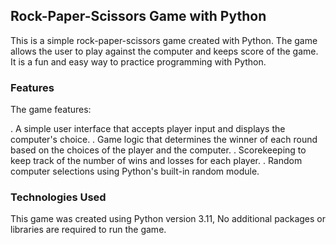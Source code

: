 
## Rock-Paper-Scissors Game with Python

This is a simple rock-paper-scissors game created with Python. The game allows the user to play against the computer and keeps score of the game. It is a fun and easy way to practice programming with Python.

### Features

The game features:

. A simple user interface that accepts player input and displays the computer's choice.
. Game logic that determines the winner of each round based on the choices of the player and the computer.
. Scorekeeping to keep track of the number of wins and losses for each player.
. Random computer selections using Python's built-in random module.

### Technologies Used

This game was created using Python version 3.11, No additional packages or libraries are required to run the game.


